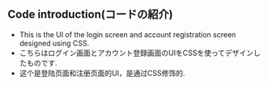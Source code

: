 <h2>Code introduction(コードの紹介)</h2>
<ul>
  <li>This is the UI of the login screen and account registration screen designed using CSS.</li>
  <li>こちらはログイン画面とアカウント登録画面のUIをCSSを使ってデザインしたものです.</li>
  <li>这个是登陆页面和注册页面的UI，是通过CSS修饰的.</li>
</ul>
